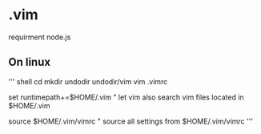# .vim


requirment
node.js



## On linux
''' shell
cd
mkdir undodir undodir/vim
vim .vimrc

set runtimepath+=$HOME/.vim         " let vim also search vim files located in $HOME/.vim

source $HOME/.vim/vimrc          " source all settings from $HOME/.vim/vimrc
'''
